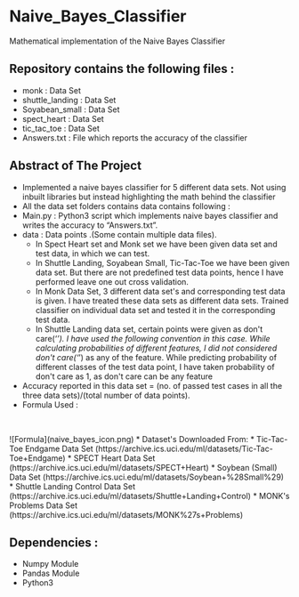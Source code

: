# Naive_Bayes_Classifier
Mathematical implementation of the Naive Bayes Classifier

## Repository contains the following files :
* monk : Data Set
* shuttle_landing :  Data Set
* Soyabean_small :  Data Set
* spect_heart : Data Set
* tic_tac_toe : Data Set
* Answers.txt : File which reports the accuracy of the classifier

## Abstract of The Project
* Implemented a naive bayes classifier for 5 different data sets. Not using inbuilt libraries but instead highlighting the math behind the classifier
* All the data set folders contains data contains following :
* Main.py : Python3 script which implements naive bayes classifier and writes the accuracy to “Answers.txt”.
* data : Data points .(Some contain multiple data files). 
  * In Spect Heart set and Monk set we have been given data set and test data, in which we can test.
  * In Shuttle Landing, Soyabean Small, Tic-Tac-Toe we have been given data set. But there are not predefined test data points, hence I have performed leave one out cross validation.
  * In Monk Data Set, 3 different data set's and corresponding test data is given. I have treated these data sets as different data sets. Trained classifier on individual data set and tested it in the corresponding test data.
  * In Shuttle Landing data set, certain points were given as don't care(‘*’). I have used the following convention in this case.
While calculating probabilities of different features,  I did not considered don't care(‘*’) as any of the feature.
While predicting probability of different classes of the test data point, I have taken probability of don't care as 1, as don't care can be any feature 
* Accuracy reported in this data set = (no. of passed test cases in all the three data sets)/(total number of data points).
* Formula Used :

<p>&nbsp&nbsp&nbsp&nbsp</p>![Formula](naive_bayes_icon.png)
* Dataset's Downloaded From:
  * Tic-Tac-Toe Endgame Data Set (https://archive.ics.uci.edu/ml/datasets/Tic-Tac-Toe+Endgame)
  * SPECT Heart Data Set (https://archive.ics.uci.edu/ml/datasets/SPECT+Heart)
  * Soybean (Small) Data Set (https://archive.ics.uci.edu/ml/datasets/Soybean+%28Small%29)
  * Shuttle Landing Control Data Set (https://archive.ics.uci.edu/ml/datasets/Shuttle+Landing+Control)
  * MONK's Problems Data Set (https://archive.ics.uci.edu/ml/datasets/MONK%27s+Problems)

## Dependencies : 
* Numpy Module
* Pandas Module
* Python3 
